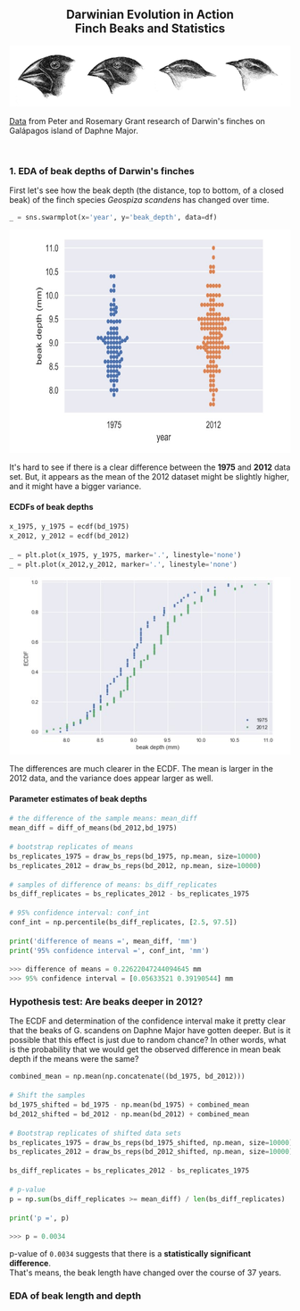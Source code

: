 <h2 align='center'>Darwinian Evolution in Action <br>Finch Beaks and Statistics</h2>
<p align='center'>
  <img src='datasets/finches.gif'>
</p>

<p><a href='https://github.com/shukkkur/Finch-Beaks-And-Statistics/tree/main/datasets' target="_blank">Data</a> from Peter and Rosemary Grant research of Darwin's finches on Galápagos island of Daphne Major. 
</p>

<br>

<h3>1. EDA of beak depths of Darwin's finches</h3>
<p>First let's see how the beak depth (the distance, top to bottom, of a closed beak) of the finch species <i>Geospiza scandens</i> has changed over time. </p>

```python
_ = sns.swarmplot(x='year', y='beak_depth', data=df)
```
<img width=600 height=400 src='datasets/swarm.jpg'>

<p>It's hard to see if there is a clear difference between the <b>1975</b> and <b>2012</b> data set. But, it appears as the mean of the 2012 dataset might be slightly higher, and it might have a bigger variance.</p>


<h4>ECDFs of beak depths</h4>

```python
x_1975, y_1975 = ecdf(bd_1975)
x_2012, y_2012 = ecdf(bd_2012)

_ = plt.plot(x_1975, y_1975, marker='.', linestyle='none')
_ = plt.plot(x_2012,y_2012, marker='.', linestyle='none')
```

<img src='datasets/ecdfs.jpg'>
<p>The differences are much clearer in the ECDF. The mean is larger in the 2012 data, and the variance does appear larger as well.</p>

<h4>Parameter estimates of beak depths</h4>

```python
# the difference of the sample means: mean_diff
mean_diff = diff_of_means(bd_2012,bd_1975)

# bootstrap replicates of means
bs_replicates_1975 = draw_bs_reps(bd_1975, np.mean, size=10000)
bs_replicates_2012 = draw_bs_reps(bd_2012, np.mean, size=10000)

# samples of difference of means: bs_diff_replicates
bs_diff_replicates = bs_replicates_2012 - bs_replicates_1975

# 95% confidence interval: conf_int
conf_int = np.percentile(bs_diff_replicates, [2.5, 97.5])

print('difference of means =', mean_diff, 'mm')
print('95% confidence interval =', conf_int, 'mm')

>>> difference of means = 0.22622047244094645 mm
>>> 95% confidence interval = [0.05633521 0.39190544] mm
```

<h3>Hypothesis test: Are beaks deeper in 2012?</h3>
<p>The ECDF and determination of the confidence interval make it pretty clear that the beaks of G. scandens on Daphne Major have gotten deeper. But is it possible that this effect is just due to random chance? In other words, what is the probability that we would get the observed difference in mean beak depth if the means were the same?</p>

```python
combined_mean = np.mean(np.concatenate((bd_1975, bd_2012)))

# Shift the samples
bd_1975_shifted = bd_1975 - np.mean(bd_1975) + combined_mean
bd_2012_shifted = bd_2012 - np.mean(bd_2012) + combined_mean

# Bootstrap replicates of shifted data sets
bs_replicates_1975 = draw_bs_reps(bd_1975_shifted, np.mean, size=10000)
bs_replicates_2012 = draw_bs_reps(bd_2012_shifted, np.mean, size=10000)

bs_diff_replicates = bs_replicates_2012 - bs_replicates_1975

# p-value
p = np.sum(bs_diff_replicates >= mean_diff) / len(bs_diff_replicates)

print('p =', p)

>>> p = 0.0034 
```
<p>p-value of <code>0.0034</code> suggests that there is a <b>statistically significant difference</b>.<br>That's means, the beak length have changed over the course of 37 years.</p>

<h3>EDA of beak length and depth</h3>
